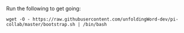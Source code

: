 
Run the following to get going:

    wget -O - https://raw.githubusercontent.com/unfoldingWord-dev/pi-collab/master/bootstrap.sh | /bin/bash


